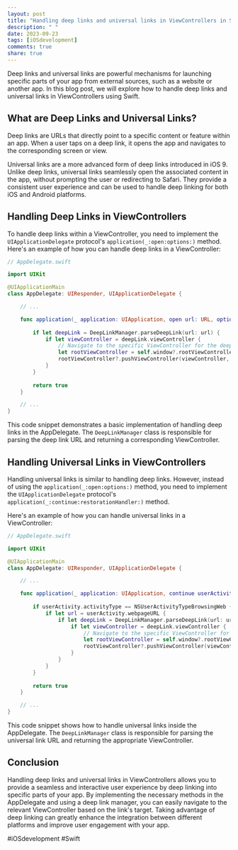 ```yaml
---
layout: post
title: "Handling deep links and universal links in ViewControllers in Swift"
description: " "
date: 2023-09-23
tags: [iOSdevelopment]
comments: true
share: true
---
```


Deep links and universal links are powerful mechanisms for launching specific parts of your app from external sources, such as a website or another app. In this blog post, we will explore how to handle deep links and universal links in ViewControllers using Swift.

## What are Deep Links and Universal Links?
Deep links are URLs that directly point to a specific content or feature within an app. When a user taps on a deep link, it opens the app and navigates to the corresponding screen or view.

Universal links are a more advanced form of deep links introduced in iOS 9. Unlike deep links, universal links seamlessly open the associated content in the app, without prompting the user or redirecting to Safari. They provide a consistent user experience and can be used to handle deep linking for both iOS and Android platforms.

## Handling Deep Links in ViewControllers
To handle deep links within a ViewController, you need to implement the `UIApplicationDelegate` protocol's `application(_:open:options:)` method. Here's an example of how you can handle deep links in a ViewController:

```swift
// AppDelegate.swift

import UIKit

@UIApplicationMain
class AppDelegate: UIResponder, UIApplicationDelegate {

    // ...

    func application(_ application: UIApplication, open url: URL, options: [UIApplication.OpenURLOptionsKey : Any] = [:]) -> Bool {
        
        if let deepLink = DeepLinkManager.parseDeepLink(url: url) {
            if let viewController = deepLink.viewController {
                // Navigate to the specific ViewController for the deep link
                let rootViewController = self.window?.rootViewController as? UINavigationController
                rootViewController?.pushViewController(viewController, animated: true)
            }
        }
        
        return true
    }

    // ...
}
```
This code snippet demonstrates a basic implementation of handling deep links in the AppDelegate. The `DeepLinkManager` class is responsible for parsing the deep link URL and returning a corresponding ViewController.

## Handling Universal Links in ViewControllers
Handling universal links is similar to handling deep links. However, instead of using the `application(_:open:options:)` method, you need to implement the `UIApplicationDelegate` protocol's `application(_:continue:restorationHandler:)` method.

Here's an example of how you can handle universal links in a ViewController:

```swift
// AppDelegate.swift

import UIKit

@UIApplicationMain
class AppDelegate: UIResponder, UIApplicationDelegate {

    // ...

    func application(_ application: UIApplication, continue userActivity: NSUserActivity, restorationHandler: @escaping ([UIUserActivityRestoring]?) -> Void) -> Bool {
        
        if userActivity.activityType == NSUserActivityTypeBrowsingWeb {
            if let url = userActivity.webpageURL {
                if let deepLink = DeepLinkManager.parseDeepLink(url: url) {
                    if let viewController = deepLink.viewController {
                        // Navigate to the specific ViewController for the deep link
                        let rootViewController = self.window?.rootViewController as? UINavigationController
                        rootViewController?.pushViewController(viewController, animated: true)
                    }
                }
            }
        }
        
        return true
    }

    // ...
}
```
This code snippet shows how to handle universal links inside the AppDelegate. The `DeepLinkManager` class is responsible for parsing the universal link URL and returning the appropriate ViewController.

## Conclusion
Handling deep links and universal links in ViewControllers allows you to provide a seamless and interactive user experience by deep linking into specific parts of your app. By implementing the necessary methods in the AppDelegate and using a deep link manager, you can easily navigate to the relevant ViewController based on the link's target. Taking advantage of deep linking can greatly enhance the integration between different platforms and improve user engagement with your app.

#iOSdevelopment #Swift